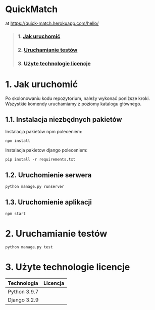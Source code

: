# QuickMatch
at https://quick-match.herokuapp.com/hello/

> ### 1. [Jak uruchomić](https://github.com/TripleM-MMM/QuickMatch/blob/main/README.md#1-jak-uruchomi%C4%87-1)
> ### 2. [Uruchamianie testów](https://github.com/TripleM-MMM/QuickMatch/blob/main/README.md#2-uruchamianie-test%C3%B3w-1)  
> ### 3. [Użyte technologie licencje](https://github.com/TripleM-MMM/QuickMatch/blob/main/README.md#3-licencje-1)

# 1. Jak uruchomić
Po skolonowaniu kodu repozytorium, należy wykonać poniższe kroki. Wszystkie komendy uruchamiamy z poziomy katalogu głównego.
## 1.1. Instalacja niezbędnych pakietów
Instalacja pakietów npm poleceniem:
```
npm install
```
Instalacja pakietow django poleceniem:
```
pip install -r requirements.txt
```
## 1.2. Uruchomienie serwera
```
python manage.py runserver
```
## 1.3. Uruchomienie aplikacji
```
npm start
```
# 2. Uruchamianie testów
```
python manage.py test
```
# 3. Użyte technologie licencje
| Technologia | Licencja |
|:------------|---------:|
| Python 3.9.7 |         |
| Django 3.2.9 |         |
